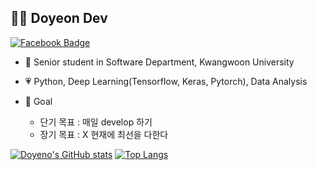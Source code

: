 ## :woman_technologist: Doyeon Dev 
<!-- Hits 오류로 인해 잠시 막음 
[![Hits](https://hits.seeyoufarm.com/api/count/incr/badge.svg?url=https%3A%2F%2Fgithub.com%2Fyunho0130)](https://hits.seeyoufarm.com)
-->
[![Facebook Badge](https://img.shields.io/badge/-Facebook-1877f2?style=flat-square&logo=facebook&logoColor=white&link=https://www.facebook.com/profile.php?id=100023429447769)](https://www.facebook.com/profile.php?id=100023429447769) 


- 📖 Senior student in Software Department, Kwangwoon University

- 💗 Python, Deep Learning(Tensorflow, Keras, Pytorch), Data Analysis

- 📌 Goal
  - 단기 목표 : 매일 develop 하기
  - 장기 목표 : X 현재에 최선을 다한다

[![Doyeno's GitHub stats](https://github-readme-stats.vercel.app/api?username=yammayamm)](https://github.com/yammayamm/github-readme-stats)
[![Top Langs](https://github-readme-stats.vercel.app/api/top-langs/?username=yammayamm&layout=compact)](https://github.com/yammayamm/github-readme-stats)
